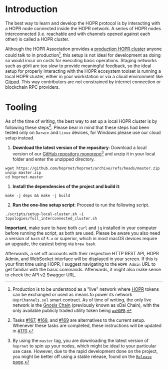 # Introduction

The best way to learn and develop the HOPR protocol is by interacting with a HOPR node connected inside the HOPR network. A series of HOPR nodes interconnected (i.e. reachable and with channels opened against each other) is called a HOPR cluster.

Although the HOPR Association provides a [production HOPR cluster](https://status.hoprnet.org/) anyone could talk to in production[^1],
this setup is not ideal for development as doing so would incur on costs for executing basic operations. Staging networks
such as görli are too slow to provide meaningful feedback, so the ideal setup for properly interacting with the HOPR
ecosystem toolset is running a local HOPR cluster, either in your workstation or via a cloud environment like
[Gitpod](https://gitpod.io). This way contributors are not constrained by internet connection or blockchain RPC providers.

# Tooling

As of the time of writing, the best way to set up a local HOPR cluster is by following these steps[^2]. Please bear in mind that these steps
had been tested only on `Darwin` and `Linux` devices, for Windows please use our cloud setup instead.

1. **Download the latest version of the repository**: Download a local version of our [GitHub repository monorepo](https://github.com/hoprnet/hoprnet)[^3]
   and unzip it in your local folder and enter the unzipped directory.

```
wget https://github.com/hoprnet/hoprnet/archive/refs/heads/master.zip
unzip master.zip
cd hoprnet-master
```

1. **Install the dependencies of the project and build it**:

```
make -j deps && make -j build
```

2. **Run the one-line setup script**: Proceed to run the following script.

```
./scripts/setup-local-cluster.sh -i topologies/full_interconnected_cluster.sh
```

**Important**, make sure to have both `curl` and `jq` installed in your computer before running the script, as both are used.
Please be aware you also need a version of `bash` of `5.x` or superior, which in most macOS devices require an upgrade, the easiest being via `brew bash`.

Afterwards, a set off accounts with their respective HTTP REST API, HOPR Admin, and WebSocket interface will be displayed
in your screen. If this is your first time using HOPR, I suggest navigating to the `HOPR Admin` URL to get familiar with
the basic commands. Afterwards, it might also make sense to check the API v2 Swagger URL.

[^1]:
    Production is to be understood as a "live" network where [HOPR](https://coinmarketcap.com/currencies/hopr/) tokens can
    be exchanged or used as means to power its network `HoprChannels.sol` smart contract. As of time of writing, the only live
    network is the [Gnosis Chain](https://www.xdaichain.com/) (previously known as xDai Chain), with the only available publicly
    traded utility token being [`wxHOPR`](https://blockscout.com/xdai/mainnet/token/0xD4fdec44DB9D44B8f2b6d529620f9C0C7066A2c1/token-transfers).

[^2]:
    Tasks [#167](https://github.com/hoprnet/hopr-devrel/issues/167), [#168](https://github.com/hoprnet/hopr-devrel/issues/168),
    and [#169](https://github.com/hoprnet/hopr-devrel/issues/167) are alternatives to the current setup. Whenever these tasks are
    completed, these instructions will be updated in [#170](https://github.com/hoprnet/hopr-devrel/issues/170).

[^3]:
    By using the `master` tag, you are downloading the latest version of `hoprnet` to spin up your nodes, which might be ideal
    to your particular use case. However, due to the rapid development done on the project, you might be better off using a stable
    release, found on the [`Release` page](https://github.com/hoprnet/hoprnet/releases).
